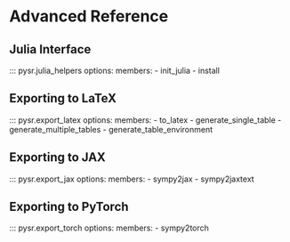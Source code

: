 # Advanced Reference

## Julia Interface
::: pysr.julia_helpers
    options:
        members:
            - init_julia
            - install

## Exporting to LaTeX

::: pysr.export_latex
    options:
        members:
            - to_latex
            - generate_single_table
            - generate_multiple_tables
            - generate_table_environment

## Exporting to JAX

::: pysr.export_jax
    options:
        members:
            - sympy2jax
            - sympy2jaxtext

## Exporting to PyTorch

::: pysr.export_torch
    options:
        members:
            - sympy2torch
